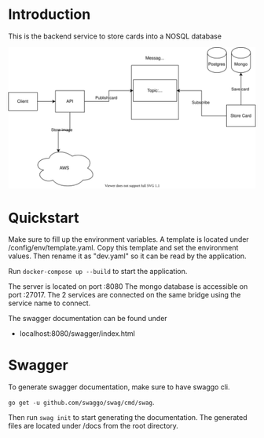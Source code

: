 # Introduction

This is the backend service to store cards into a NOSQL database

![architecture](assets/diagram.svg)

# Quickstart

Make sure to fill up the environment variables. A template is located under /config/env/template.yaml. Copy this template and set the environment values. Then rename it as "dev.yaml" so it can be read by the application.

Run `docker-compose up --build` to start the application.

The server is located on port :8080
The mongo database is accessible on port :27017. The 2 services are connected on the same bridge using the service name to connect.

The swagger documentation can be found under

- localhost:8080/swagger/index.html

# Swagger

To generate swagger documentation, make sure to have swaggo cli.

`go get -u github.com/swaggo/swag/cmd/swag`.

Then run `swag init` to start generating the documentation. The generated files are located under /docs from the root directory.
